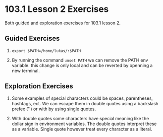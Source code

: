 # 103.1 Lesson 2 Exercises

Both guided and exploration exercises for 103.1 lesson 2. 

## Guided Exercises

1. `export $PATH=/home/lukas/:$PATH`

2. By running the command `unset PATH` we can remove the PATH env variable. this change is only local and can be reverted by
openning a new terminal. 

## Exploration Exercises

1. Some examples of special characters could be spaces, parentheses, hashtags, ect. We can escape them in double quotes 
using a backslash prefex ('\') or with by using single quotes. 

2. With double quotes some characters have special meaning like the dollar sign in environment variables. The double quotes
interpret these as a variable. Single quote however treat every character as a literal. 